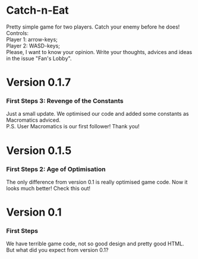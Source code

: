# Catch-n-Eat
Pretty simple game for two players. Catch your enemy before he does! </br>
Controls: </br>
  Player 1: arrow-keys;</br>
  Player 2: WASD-keys;</br>
Please, I want to know your opinion. Write your thoughts, advices and ideas in the issue "Fan's Lobby".</br>
# Version 0.1.7
### First Steps 3: Revenge of the Constants
Just a small update. We optimised our code and added some constants as Macromatics adviced.</br>
P.S. User Macromatics is our first follower! Thank you!
# Version 0.1.5  
### First Steps 2: Age of Optimisation
  The only difference from version 0.1 is really optimised game code. Now it looks much better! Check this out!
# Version 0.1
### First Steps
  We have terrible game code, not so good design and pretty good HTML. But what did you expect from version 0.1?</br>
